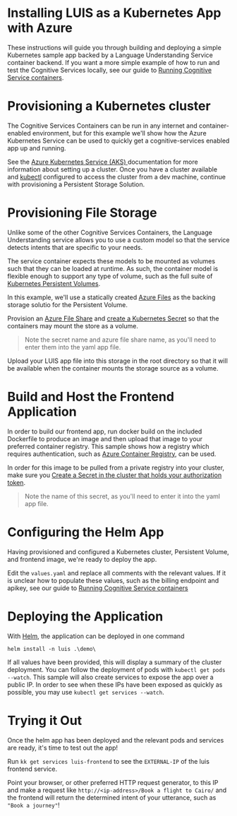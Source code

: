 # Installing LUIS as a Kubernetes App with Azure

These instructions will guide you through building and deploying a simple Kubernetes sample app backed by a Language Understanding Service container backend. If you want a more simple example of how to run and test the Cognitive Services locally, see our guide to [Running Cognitive Service containers](https://azure.microsoft.com/en-us/blog/running-cognitive-service-containers/).

# Provisioning a Kubernetes cluster

The Cognitive Services Containers can be run in any internet and container-enabled environment, but for this example we'll show how the Azure Kubernetes Service can be used to quickly get a cognitive-services enabled app up and running.

See the [Azure Kubernetes Service (AKS) ](https://docs.microsoft.com/en-us/azure/aks/) documentation for more information about setting up a cluster. Once you have a cluster available and [kubectl](https://kubernetes.io/docs/tasks/tools/install-kubectl/) configured to access the cluster from a dev machine, continue with provisioning a Persistent Storage Solution.

# Provisioning File Storage

Unlike some of the other Cognitive Services Containers, the Language Understanding service allows you to use a custom model so that the service detects intents that are specific to your needs.

The service container expects these models to be mounted as volumes such that they can be loaded at runtime. As such, the container model is flexible enough to support any type of volume, such as the full suite of [Kubernetes Persistent Volumes](https://kubernetes.io/docs/concepts/storage/persistent-volumes/). 

In this example, we'll use a statically created [Azure Files](https://docs.microsoft.com/en-us/azure/storage/files/storage-files-introduction) as the backing storage solutio for the Persistent Volume.

Provision an [Azure File Share](https://docs.microsoft.com/en-us/azure/aks/azure-files-volume#create-an-azure-file-share) and [create a Kubernetes Secret](https://docs.microsoft.com/en-us/azure/aks/azure-files-volume#create-a-kubernetes-secret) so that the containers may mount the store as a volume. 
> Note the secret name and azure file share name, as you'll need to enter them into the yaml app file.

Upload your LUIS app file into this storage in the root directory so that it will be available when the container mounts the storage source as a volume.

# Build and Host the Frontend Application

In order to build our frontend app, run docker build on the included Dockerfile to produce an image and then upload that image to your preferred container registry. This sample shows how a registry which requires authentication, such as [Azure Container Registry](https://azure.microsoft.com/en-us/services/container-registry/), can be used. 

In order for this image to be pulled from a private registry into your cluster, make sure you [Create a Secret in the cluster that holds your authorization token](https://kubernetes.io/docs/tasks/configure-pod-container/pull-image-private-registry/#create-a-secret-in-the-cluster-that-holds-your-authorization-token). 
> Note the name of this secret, as you'll need to enter it into the yaml app file.

# Configuring the Helm App

Having provisioned and configured a Kubernetes cluster, Persistent Volume, and frontend image, we're ready to deploy the app.

Edit the `values.yaml` and replace all comments with the relevant values. If it is unclear how to populate these values, such as the billing endpoint and apikey, see our guide to [Running Cognitive Service containers](https://azure.microsoft.com/en-us/blog/running-cognitive-service-containers/)

# Deploying the Application

With [Helm](https://docs.helm.sh/using_helm/), the application can be deployed in one command
```helm
helm install -n luis .\demo\
```

If all values have been provided, this will display a summary of the cluster deployment. You can follow the deployment of pods with `kubectl get pods --watch`. This sample will also create services to expose the app over a public IP. In order to see when these IPs have been exposed as quickly as possible, you may use `kubectl get services --watch`.

# Trying it Out

Once the helm app has been deployed and the relevant pods and services are ready, it's time to test out the app!

Run `kk get services luis-frontend` to see the `EXTERNAL-IP` of the luis frontend service. 

Point your browser, or other preferred HTTP request generator, to this IP and make a request like `http://<ip-address>/Book a flight to Cairo/` and the frontend will return the determined intent of your utterance, such as `"Book a journey"`!
